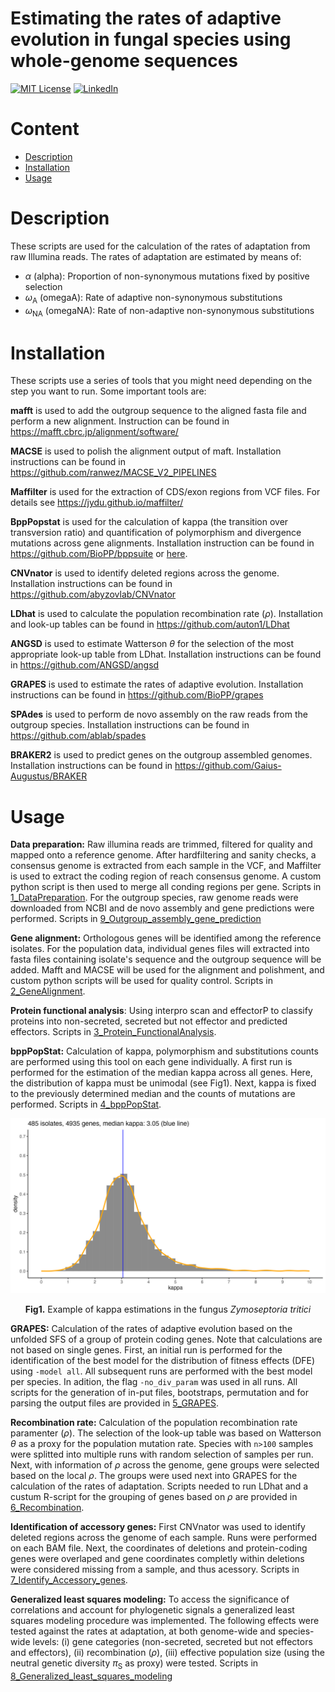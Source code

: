 # Estimating the rates of adaptive evolution in fungal species using whole-genome sequences

[![MIT License][license-shield]][license-url]
[![LinkedIn][linkedin-shield]][linkedin-url]


# Content

-    [Description](#description)
-    [Installation](#installation)
-    [Usage](#usage)

# Description
These scripts are used for the calculation of the rates of adaptation from raw Illumina reads. The rates of adaptation are estimated by means of:
* $\alpha$ (alpha): Proportion of non-synonymous mutations fixed by positive selection 
* $\omega$<sub>A</sub> (omegaA): Rate of adaptive non-synonymous substitutions
* $\omega$<sub>NA</sub> (omegaNA): Rate of non-adaptive non-synonymous substitutions

# Installation
These scripts use a series of tools that you might need depending on the step you want to run. Some important tools are:

**mafft** is used to add the outgroup sequence to the aligned fasta file and perform a new alignment. Instruction can be found in https://mafft.cbrc.jp/alignment/software/

**MACSE** is used to polish the alignment output of maft. Installation instructions can be found in https://github.com/ranwez/MACSE_V2_PIPELINES

**Maffilter** is used for the extraction of CDS/exon regions from VCF files. For details see https://jydu.github.io/maffilter/

**BppPopstat** is used for the calculation of kappa (the transition over transversion ratio) and quantification of polymorphism and divergence mutations across gene alignments. Installation instruction can be found in https://github.com/BioPP/bppsuite or [here](https://github.com/DaniloASP/RatesOfAdaptation/blob/main/4_bppPopStat/Installation_bppPopStat.sh).

**CNVnator** is used to identify deleted regions across the genome. Installation instructions can be found in https://github.com/abyzovlab/CNVnator

**LDhat** is used to calculate the population recombination rate ($\rho$). Installation and look-up tables can be found in https://github.com/auton1/LDhat

**ANGSD** is used to estimate Watterson $\theta$ for the selection of the most appropriate look-up table from LDhat. Installation instructions can be found in https://github.com/ANGSD/angsd

**GRAPES** is used to estimate the rates of adaptive evolution. Installation instructions can be found in https://github.com/BioPP/grapes

**SPAdes** is used to perform de novo assembly on the raw reads from the outgroup species. Installation instructions can be found in https://github.com/ablab/spades

**BRAKER2** is used to predict genes on the outgroup assembled genomes. Installation instructions can be found in https://github.com/Gaius-Augustus/BRAKER

# Usage

**Data preparation:** Raw illumina reads are trimmed, filtered for quality and mapped onto a reference genome. After hardfiltering and sanity checks, a consensus genome is extracted from each sample in the VCF, and Maffilter is used to extract the coding region of reach consensus genome. A custom python script is then used to merge all conding regions per gene. Scripts in [1_DataPreparation](https://github.com/DaniloASP/RatesOfAdaptation/tree/main/1_DataPreparation). For the outgroup species, raw genome reads were downloaded from NCBI and de novo assembly and gene predictions were performed. Scripts in [9_Outgroup_assembly_gene_prediction](https://github.com/DaniloASP/RatesOfAdaptation/tree/main/9_Outgroup_assembly_gene_prediction)

**Gene alignment:** Orthologous genes will be identified among the reference isolates. For the population data, individual genes files will extracted into fasta files containing isolate's sequence and the outgroup sequence will be added. Mafft and MACSE will be used for the alignment and polishment, and custom python scripts will be used for quality control. Scripts in [2_GeneAlignment](https://github.com/DaniloASP/RatesOfAdaptation/tree/main/2_GeneAlignment).

**Protein functional analysis**: Using interpro scan and effectorP to classify proteins into non-secreted, secreted but not effector and predicted effectors. Scripts in [3_Protein_FunctionalAnalysis](https://github.com/DaniloASP/RatesOfAdaptation/tree/main/3_Protein_FunctionalAnalysis).

**bppPopStat:** Calculation of kappa, polymorphism and substitutions counts are performed using this tool on each gene individually. A first run is performed for the estimation of the median kappa across all genes. Here, the distribution of kappa must be unimodal (see Fig1). Next, kappa is fixed to the previously determined median and the counts of mutations are performed. Scripts in [4_bppPopStat](https://github.com/DaniloASP/RatesOfAdaptation/tree/main/4_bppPopStat).

<p align="center">
  <img src="https://github.com/DaniloASP/RatesOfAdaptation/blob/main/4_bppPopStat/Zymoseptoriatritici.485.4935genes.kappa3.05.core.jpeg" alt="drawing" width="600"/>
</p>
<p align="center"><b>Fig1.</b> Example of kappa estimations in the fungus <i>Zymoseptoria tritici</i></p>

**GRAPES:** Calculation of the rates of adaptive evolution based on the unfolded SFS of a group of protein coding genes. Note that calculations are not based on single genes. First, an initial run is performed for the identification of the best model for the distribution of fitness effects (DFE) using `-model all`. All subsequent runs are performed with the best model per species. In adition, the flag `-no_div_param` was used in all runs. All scripts for the generation of in-put files, bootstraps, permutation and for parsing the output files are provided in [5_GRAPES](https://github.com/DaniloASP/RatesOfAdaptation/tree/main/5_GRAPES).

**Recombination rate:** Calculation of the population recombination rate paramenter ($\rho$). The selection of the look-up table was based on Watterson $\theta$ as a proxy for the population mutation rate. Species with `n>100` samples were splitted into multiple runs with random selection of samples per run. Next, with information of $\rho$ across the genome, gene groups were selected based on the local $\rho$. The groups were used next into GRAPES for the calculation of the rates of adaptation. Scripts needed to run LDhat and a custum R-script for the grouping of genes based on $\rho$ are provided in [6_Recombination](https://github.com/DaniloASP/RatesOfAdaptation/tree/main/6_Recombination).  

**Identification of accessory genes:** First CNVnator was used to identify deleted regions across the genome of each sample. Runs were performed on each BAM file. Next, the coordinates of deletions and protein-coding genes were overlaped and gene coordinates completly within deletions were considered missing from a sample, and thus acessory. Scripts in [7_Identify_Accessory_genes](https://github.com/DaniloASP/RatesOfAdaptation/tree/main/7_Identify_Accessory_genes).

**Generalized least squares modeling:** To access the significance of correlations and account for phylogenetic signals a generalized least squares modeling procedure was implemented. The following effects were tested against the rates at adaptation, at both genome-wide and species-wide levels: (i) gene categories (non-secreted, secreted but not effectors and effectors), (ii) recombination ($\rho$), (iii) effective population size (using the neutral genetic diversity $\pi$<sub>S</sub> as proxy) were tested. Scripts in [8_Generalized_least_squares_modeling](https://github.com/DaniloASP/RatesOfAdaptation/tree/main/8_Generalized_least_squares_modeling)

<!-- MARKDOWN LINKS & IMAGES -->
[license-shield]: https://img.shields.io/github/license/othneildrew/Best-README-Template.svg?style=for-the-badge
[license-url]: https://github.com/DaniloASP/RatesOfAdaptation/blob/main/LICENSE
[linkedin-shield]: https://img.shields.io/badge/-LinkedIn-black.svg?style=for-the-badge&logo=linkedin&colorB=555
[linkedin-url]: https://linkedin.com/in/das-pereira

